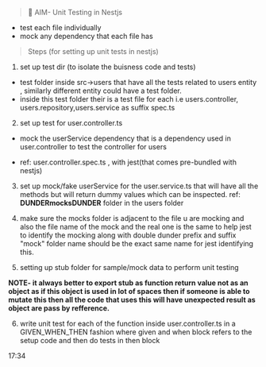 > 🧪 AIM- Unit Testing in Nestjs

- test each file individually
- mock any dependency that each file has

> Steps (for setting up unit tests in nestjs)

1. set up test dir (to isolate the buisness code and tests)

- test folder inside src->users that have all the tests related to users entity , similarly different entity could have a test folder.
- inside this test folder their is a test file for each i.e users.controller, users.repository,users.service as suffix spec.ts

2. set up test for user.controller.ts

- mock the userService dependency that is a dependency used in user.controller to test the controller for users

- ref: user.controller.spec.ts , with jest(that comes pre-bundled with nestjs)

3. set up mock/fake userService for the user.service.ts that will have all the methods but will return dummy values which can be inspected. ref: **DUNDERmocksDUNDER** folder in the users folder

4. make sure the mocks folder is adjacent to the file u are mocking and also the file name of the mock and the real one is the same to help jest to identify the mocking along with double dunder prefix and suffix "mock" folder name should be the exact same name for jest identifying this.

5. setting up stub folder for sample/mock data to perform unit testing

**NOTE- it always better to export stub as function return value not as an object as if this object is used in lot of spaces then if someone is able to mutate this then all the code that uses this will have unexpected result as object are pass by refference.**

6. write unit test for each of the function inside user.controller.ts in a GIVEN_WHEN_THEN fashion where given and when block refers to the setup code and then do tests in then block

17:34
